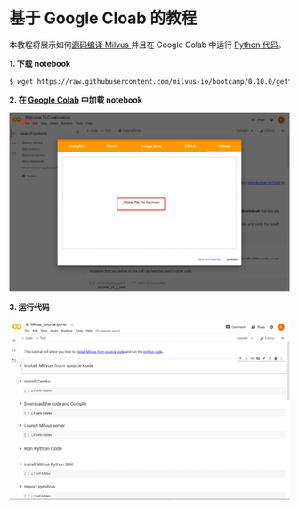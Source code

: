 # 基于 Google Cloab 的教程

本教程将展示如何[源码编译 Milvus ](https://github.com/milvus-io/milvus/blob/master/INSTALL.md) 并且在 Google Colab 中运行 [Python 代码](https://milvus-io.github.io/milvus-sdk-python/pythondoc/v0.2.14/index.html)。

**1. 下载 notebook**

   ```bash
$ wget https://raw.githubusercontent.com/milvus-io/bootcamp/0.10.0/getting_started/basics/milvus_tutorial/Milvus_tutorial.ipynb
   ```

**2. 在 [Google Colab](https://colab.research.google.com/) 中加载 notebook**

![](../../../EN_getting_started/basics/milvus_tutorial/pic/upload.png)

**3. 运行代码**

   ![](../../../EN_getting_started/basics/milvus_tutorial/pic/run.png)